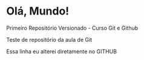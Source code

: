 # Olá, Mundo!
 Primeiro Repositório Versionado - Curso Git e Github

 Teste de repositório da aula de Git

Essa linha eu alterei diretamente no GITHUB
